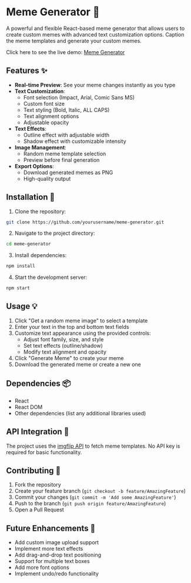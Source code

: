 # Meme Generator 🎨

A powerful and flexible React-based meme generator that allows users to create custom memes with advanced text customization options. Caption the meme templates and generate your custom memes.

Click here to see the live demo: [Meme Generator](https://create-custom-memes.netlify.app/)

## Features ✨

- **Real-time Preview**: See your meme changes instantly as you type
- **Text Customization**:
  - Font selection (Impact, Arial, Comic Sans MS)
  - Custom font size
  - Text styling (Bold, Italic, ALL CAPS)
  - Text alignment options
  - Adjustable opacity
- **Text Effects**:
  - Outline effect with adjustable width
  - Shadow effect with customizable intensity
- **Image Management**:
  - Random meme template selection
  - Preview before final generation
- **Export Options**:
  - Download generated memes as PNG
  - High-quality output

## Installation 🚀

1. Clone the repository:
```bash
git clone https://github.com/yourusername/meme-generator.git
```

2. Navigate to the project directory:
```bash
cd meme-generator
```

3. Install dependencies:
```bash
npm install
```

4. Start the development server:
```bash
npm start
```

## Usage 💡

1. Click "Get a random meme image" to select a template
2. Enter your text in the top and bottom text fields
3. Customize text appearance using the provided controls:
   - Adjust font family, size, and style
   - Set text effects (outline/shadow)
   - Modify text alignment and opacity
4. Click "Generate Meme" to create your meme
5. Download the generated meme or create a new one

## Dependencies 📦

- React
- React DOM
- Other dependencies (list any additional libraries used)

## API Integration 🔌

The project uses the [imgflip API](https://api.imgflip.com/) to fetch meme templates. No API key is required for basic functionality.

## Contributing 🤝

1. Fork the repository
2. Create your feature branch (`git checkout -b feature/AmazingFeature`)
3. Commit your changes (`git commit -m 'Add some AmazingFeature'`)
4. Push to the branch (`git push origin feature/AmazingFeature`)
5. Open a Pull Request

## Future Enhancements 🚀

- Add custom image upload support
- Implement more text effects
- Add drag-and-drop text positioning
- Support for multiple text boxes
- Add more font options
- Implement undo/redo functionality